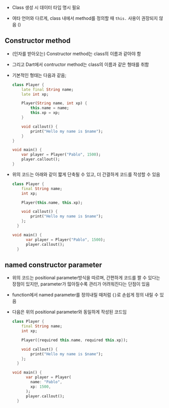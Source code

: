 - Class 생성 시 데이터 타입 명시 필요

- 여타 언어와 다르게, class 내에서 method를 정의할 때 `this.` 사용이 권장되지 않음 ()

## Constructor method

- (인자를 받아오는) Constructor method는 class의 이름과 같아야 함

- 그리고 Dart에서 contructor method는 class의 이름과 같은 형태를 취함

- 기본적인 형태는 다음과 같음;
  
  ```dart
  class Player {
      late final String name;
      late int xp;
  
      Player(String name, int xp) {
          this.name = name;
          this.xp = xp;
      }
  
      void callout() {
          print("Hello my name is $name");
      }
  }
  
  void main() {
      var player = Player("Pablo", 1500);
      player.callout();
  }
  ```

- 위의 코드는 아래와 같이 짧게 단축될 수 있고, 더 간결하게 코드를 작성할 수 있음
  
  ```dart
  class Player {
      final String name;
      int xp;
  
      Player(this.name, this.xp);
  
      void callout() {
          print("Hello my name is $name");
      };
    }
  
  void main() {
        var player = Player("Pablo", 1500);
        player.callout();
    }
  ```

## named constructor parameter

- 위의 코드는 positional parameter방식을 따르며, 간편하게 코드를 짤 수 있다는 장점이 있지만, parameter가 많아질수록 관리가 어려워진다는 단점이 있음

- function에서 named parameter를 정의내릴 때처럼 `{}`로 손쉽게 정의 내릴 수 있음

- 다음은 위의 positional parameter와 동일하게 작성된 코드임
  
  ```dart
  class Player {
      final String name;
      int xp;
  
      Player({required this.name, required this.xp});
  
      void callout() {
          print("Hello my name is $name");
      };
    }
  
  void main() {
        var player = Player(
          name: "Pablo", 
          xp: 1500,
        );
        player.callout();
    }
  ```
